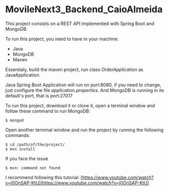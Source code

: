 # MovileNext3_Backend_CaioAlmeida

This project consists on a REST API implemented with Spring Boot and MongoDB.

To run this project, you need to have in your machine:
  - Java
  - MongoDB
  - Maven
  
Essentialy, build the maven project, run class *OrderApplication* as JavaApplication.

Java Spring Boot Application will run on port:8080, if you need to change, just configure the file *application.properties*. And MongoDB is running in its default's port, that is port:27017

To run this project, download it or clone it, open a terminal window and follow these command to run MongoDB:

    $ mongod
    
Open another terminal window and run the project by running the following commands:

    $ cd /path/of/the/project/
    $ mvn install
  
If you face the issue

    $ mvn: command not found
  
I recommend following this tutorial: [https://www.youtube.com/watch?v=j0OnSAP-KtU](https://www.youtube.com/watch?v=j0OnSAP-KtU)
